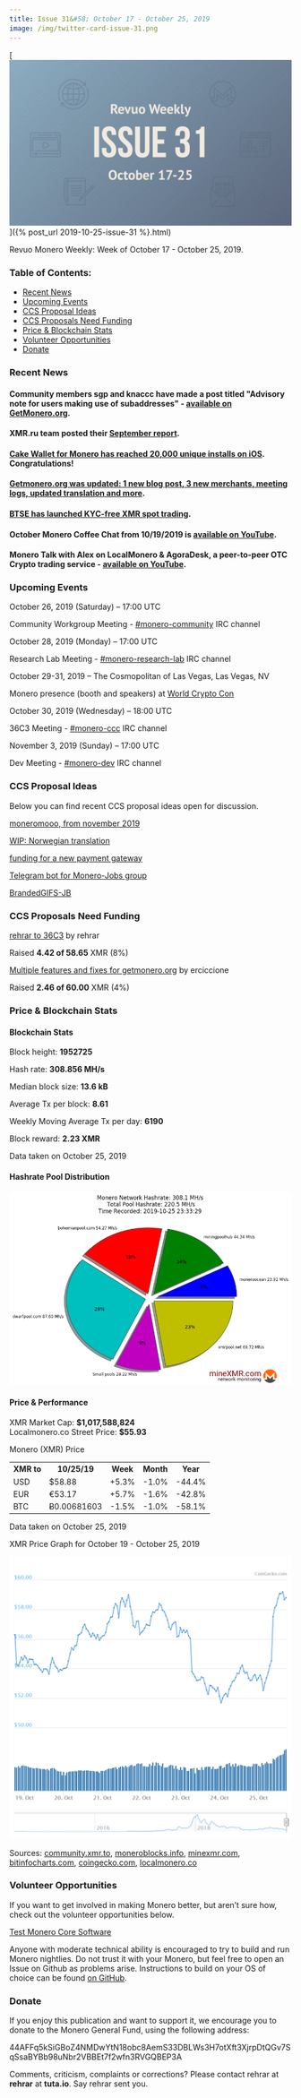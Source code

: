 ```yaml
---
title: Issue 31&#58; October 17 - October 25, 2019
image: /img/twitter-card-issue-31.png
---
```

[<img src="/img/img-issue31.png" alt="Revuo Monero Weekly #31 Slide" class="img-lead">]({% post_url 2019-10-25-issue-31 %}.html)

<p class="text-lead">Revuo Monero Weekly: Week of October 17 - October 25, 2019.</p>
<!--more-->

<h3>Table of Contents:</h3>
<ul class="contents">
    <li><a href="#news">Recent News</a></li>
    <li><a href="#events">Upcoming Events</a></li>
    <li><a href="#ideas">CCS Proposal Ideas</a></li>
    <li><a href="#proposals">CCS Proposals Need Funding</a></li>
    <li><a href="#stats">Price & Blockchain Stats</a></li>
    <li><a href="#volunteer">Volunteer Opportunities</a></li>
    <li><a href="#donate">Donate</a></li>
</ul>

<h3 id="news">Recent News</h3>

<div class="newsbyte">
    <h4>Community members sgp and knaccc have made a post titled "Advisory note for users making use of subaddresses" - <a href="https://web.getmonero.org/2019/10/18/subaddress-janus.html" target="_blank">available on GetMonero.org</a>.
    </h4>
</div>

<div class="newsbyte">
    <h4>XMR.ru team posted their <a href="https://www.reddit.com/r/Monero/comments/dk1qvj/xmrrureport_september/" target="_blank">September report</a>.
    </h4>
</div>

<div class="newsbyte">
    <h4><a href="https://twitter.com/CakewalletXMR/status/1185686813010210822" target="_blank">Cake Wallet for Monero has reached 20,000 unique installs on iOS</a>. Congratulations!
    </h4>
</div>

<div class="newsbyte">
    <h4><a href="https://www.reddit.com/r/Monero/comments/dme2zo/getmoneroorg_updated_1_new_blog_post_3_new/" target="_blank">Getmonero.org was updated: 1 new blog post, 3 new merchants, meeting logs, updated translation and more</a>.
    </h4>
</div>

<div class="newsbyte">
    <h4><a href="https://twitter.com/btsecom/status/1186344898640916480" target="_blank">BTSE has launched KYC-free XMR spot trading</a>.
    </h4>
</div>

<div class="newsbyte">
    <h4>October Monero Coffee Chat from 10/19/2019 is <a href="https://youtu.be/ofHURcDHpyo" target="_blank">available on YouTube</a>.
    </h4>
</div>

<div class="newsbyte">
    <h4>Monero Talk with Alex on LocalMonero & AgoraDesk, a peer-to-peer OTC Crypto trading service - <a href="https://youtu.be/VuCdBIZcHiE" target="_blank">available on YouTube</a>.
    </h4>
</div>

<h3 id="events">Upcoming Events</h3>

<div class="event">
    <p class="date" markdown="1">October 26, 2019 (Saturday) – 17:00 UTC</p>
    <p markdown="1">Community Workgroup Meeting - <a href="irc://chat.freenode.net/#monero-community" target="_blank">#monero-community</a> IRC channel</p>
</div>

<div class="event">
    <p class="date" markdown="1">October 28, 2019 (Monday) – 17:00 UTC</p>
    <p markdown="1">Research Lab Meeting - <a href="irc://chat.freenode.net/#monero-research-lab" target="_blank">#monero-research-lab</a> IRC channel</p>
</div>

<div class="event">
    <p class="date" markdown="1">October 29-31, 2019 – The Cosmopolitan of Las Vegas, Las Vegas, NV</p>
    <p markdown="1">Monero presence (booth and speakers) at <a href="https://worldcryptocon.com/" target="_blank">World Crypto Con</a></p>
</div>

<div class="event">
    <p class="date" markdown="1">October 30, 2019 (Wednesday) – 18:00 UTC</p>
    <p markdown="1">36C3 Meeting - <a href="irc://chat.freenode.net/#monero-ccc" target="_blank">#monero-ccc</a> IRC channel</p>
</div>

<div class="event">
    <p class="date" markdown="1">November 3, 2019 (Sunday) – 17:00 UTC</p>
    <p markdown="1">Dev Meeting - <a href="irc://chat.freenode.net/#monero-dev" target="_blank">#monero-dev</a> IRC channel</p>
</div>

<h3 id="ideas">CCS Proposal Ideas</h3>

<p>Below you can find recent CCS proposal ideas open for discussion.</p>

<div class="proposal">
<p><a href="https://repo.getmonero.org/monero-project/ccs-proposals/merge_requests/103" target="_blank">moneromooo, from november 2019</a></p>
</div>

<div class="proposal">
<p><a href="https://repo.getmonero.org/monero-project/ccs-proposals/merge_requests/102" target="_blank">WIP: Norwegian translation</a></p>
</div>

<div class="proposal">
<p><a href="https://repo.getmonero.org/monero-project/ccs-proposals/merge_requests/97" target="_blank">funding for a new payment gateway</a></p>
</div>

<div class="proposal">
<p><a href="https://repo.getmonero.org/monero-project/ccs-proposals/merge_requests/91" target="_blank">Telegram bot for Monero-Jobs group</a></p>
</div>

<div class="proposal">
<p><a href="https://repo.getmonero.org/monero-project/ccs-proposals/merge_requests/88" target="_blank">BrandedGIFS-JB</a></p>
</div>

<h3 id="proposals">CCS Proposals Need Funding</h3>

<div class="proposal">
    <p><a href="https://ccs.getmonero.org/proposals/rehrar-36c3-expenses.html" target="_blank">rehrar to 36C3</a> by rehrar</p>
    <p>Raised <b>4.42 of 58.65</b> XMR (8%)</p>
</div>

<div class="proposal">
    <p><a href="https://ccs.getmonero.org/proposals/ErCiccione-weblate.html" target="_blank">Multiple features and fixes for getmonero.org</a> by erciccione</p>
    <p>Raised <b>2.46 of 60.00</b> XMR (4%)</p>
</div>

<h3 id="stats">Price & Blockchain Stats</h3>

<h4 class="stat">Blockchain Stats</h4>

<div class="bcstats">
    <p>Block height: <b>1952725</b></p>
    <p>Hash rate: <b>308.856 MH/s</b></p>
    <p>Median block size: <b>13.6 kB</b></p>
    <p>Average Tx per block: <b>8.61</b></p>
    <p>Weekly Moving Average Tx per day: <b>6190</b></p>
    <p>Block reward: <b>2.23 XMR</b></p>
</div>
<p class="note">Data taken on October 25, 2019</p>

<h4 class="stat">Hashrate Pool Distribution</h4>
<p><img src="/img/hashrate-pool-distribution-1025.png" alt="Hashrate Pool Distribution Pie Chart"/></p>

<h4 class="stat">Price & Performance</h4>

<div class="price-intro">XMR Market Cap: <b>$1,017,588,824</b><br>Localmonero.co Street Price: <b>$55.93</b></div>

<p class="table-title">Monero (XMR) Price</p>
<table class="price-table">
  <tr class="row1">
    <th>XMR to</th>
    <th>10/25/19</th>
    <th>Week</th>
    <th>Month</th>
    <th>Year</th>
  </tr>
  <tr>
    <td data-th="XMR to">USD</td>
    <td data-th="10/25/19">$58.88</td>
    <td data-th="Week" class="green">+5.3%</td>
    <td data-th="Month" class="red">-1.0%</td>
    <td data-th="Year" class="red">-44.4%</td>
  </tr>
  <tr class="row3">
    <td data-th="XMR to">EUR</td>
    <td data-th="10/25/19">€53.17</td>
    <td data-th="Week" class="green">+5.7%</td>
    <td data-th="Month" class="red">-1.6%</td>
    <td data-th="Year" class="red">-42.8%</td>
  </tr>
  <tr>
    <td data-th="XMR to">BTC</td>
    <td data-th="10/25/19">Ƀ0.00681603</td>
    <td data-th="Week" class="red">-1.5%</td>
    <td data-th="Month" class="red">-1.0%</td>
    <td data-th="Year" class="red">-58.1%</td>
  </tr>
</table>
<p class="note">Data taken on October 25, 2019</p>

<p class="table-title">XMR Price Graph for October 19 - October 25, 2019</p>

![XMR Price Graph 10/19/19-10/25/19](/img/weekly-chart-1025.png "XMR Price Graph 10/19/19-10/25/19") 

Sources: <a href="https://community.xmr.to/explorer/mainnet/" target="_blank">community.xmr.to</a>, <a href="https://moneroblocks.info/stats/transaction-stats" target="_blank">moneroblocks.info</a>, <a href="https://minexmr.com/pools.html" target="_blank">minexmr.com</a>, <a href="https://bitinfocharts.com/monero/" target="_blank">bitinfocharts.com</a>, <a href="https://www.coingecko.com/" target="_blank">coingecko.com</a>, <a href="https://localmonero.co/" target="_blank">localmonero.co</a>

<h3 id="volunteer">Volunteer Opportunities</h3>

<p>If you want to get involved in making Monero better, but aren’t sure how, check out the volunteer opportunities below.</p>

<div class="newsbyte">
    <p class="date"><a href="https://github.com/monero-project/monero" target="_blank">Test Monero Core Software</a></p>
    <p>Anyone with moderate technical ability is encouraged to try to build and run Monero nightlies. Do not trust it with your Monero, but feel free to open an Issue on Github as problems arise. Instructions to build on your OS of choice can be found <a href="https://github.com/monero-project/monero#compiling-monero-from-source" target="_blank">on GitHub</a>. </p>
</div>

<h3 id="donate">Donate</h3>

<p markdown="1">If you enjoy this publication and want to support it, we encourage you to donate to the Monero General Fund, using the following address:</p>

<p class="address" markdown="1">44AFFq5kSiGBoZ4NMDwYtN18obc8AemS33DBLWs3H7otXft3XjrpDtQGv7SqSsaBYBb98uNbr2VBBEt7f2wfn3RVGQBEP3A</p>

<!--p><a href="monero:44AFFq5kSiGBoZ4NMDwYtN18obc8AemS33DBLWs3H7otXft3XjrpDtQGv7SqSsaBYBb98uNbr2VBBEt7f2wfn3RVGQBEP3A" class="qr"><img src="/img/donate-monero.png"></a></p-->

Comments, criticism, complaints or corrections? Please contact rehrar at **rehrar** at **tuta.io**. Say rehrar sent you.